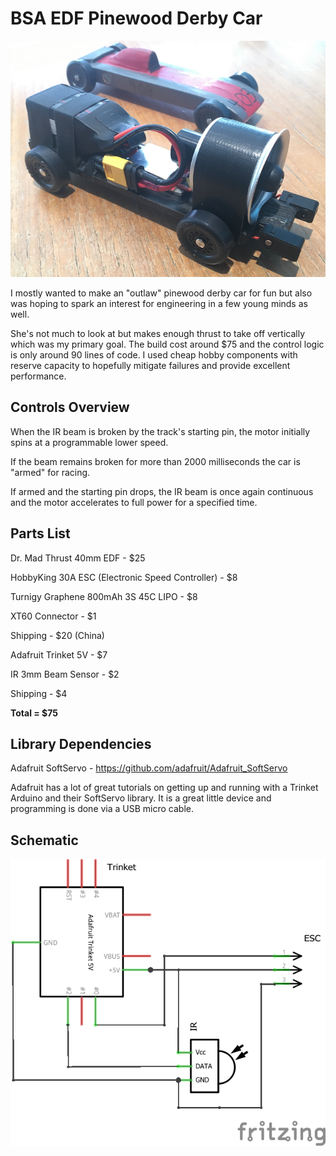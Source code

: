 # BSA EDF Pinewood Derby Car
![Alt text](media/car.png?raw=true "Car")

I mostly wanted to make an "outlaw" pinewood derby car for fun but also was hoping to spark an interest for engineering in a few young minds as well.

She's not much to look at but makes enough thrust to take off vertically which was my primary goal. The build cost around $75 and the control logic is only around 90 lines of code.  I used cheap hobby components with reserve capacity to hopefully mitigate failures and provide excellent performance.

## Controls Overview
When the IR beam is broken by the track's starting pin, the motor initially spins at a programmable lower speed.

If the beam remains broken for more than 2000 milliseconds the car is "armed" for racing.

If armed and the starting pin drops, the IR beam is once again continuous and the motor accelerates to full power for a specified time.

## Parts List
Dr. Mad Thrust 40mm EDF - $25

HobbyKing 30A ESC (Electronic Speed Controller) - $8

Turnigy Graphene 800mAh 3S 45C LIPO - $8

XT60 Connector - $1

Shipping - $20 (China)

Adafruit Trinket 5V - $7

IR 3mm Beam Sensor - $2

Shipping - $4

**Total = $75**

## Library Dependencies
Adafruit SoftServo - https://github.com/adafruit/Adafruit_SoftServo

Adafruit has a lot of great tutorials on getting up and running with a Trinket Arduino and their SoftServo library. It is a great little device and programming is done via a USB micro cable.

## Schematic
![Alt text](media/sketch_schem.png?raw=true "Schematic")
